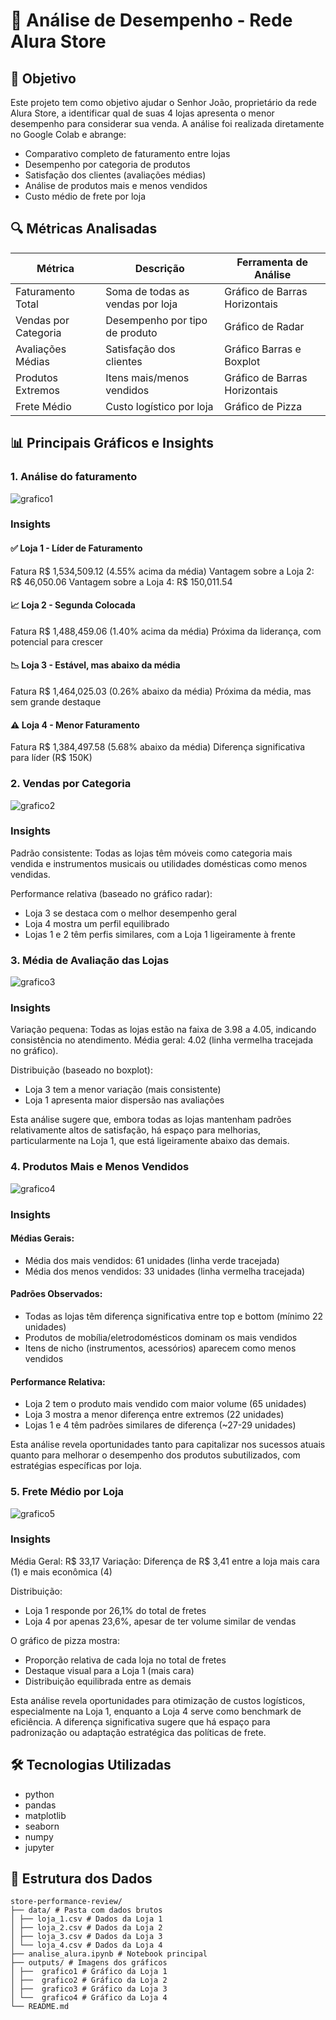 # 🌟 Análise de Desempenho - Rede Alura Store

## 📌 Objetivo
Este projeto tem como objetivo ajudar o Senhor João, proprietário da rede Alura Store, a identificar qual de suas 4 lojas apresenta o menor desempenho para considerar sua venda. A análise foi realizada diretamente no Google Colab e abrange:

- Comparativo completo de faturamento entre lojas
- Desempenho por categoria de produtos
- Satisfação dos clientes (avaliações médias)
- Análise de produtos mais e menos vendidos
- Custo médio de frete por loja

## 🔍 Métricas Analisadas
| Métrica               | Descrição                          | Ferramenta de Análise         |
|-----------------------|------------------------------------|-------------------------------|
| Faturamento Total     | Soma de todas as vendas por loja   | Gráfico de Barras Horizontais |
| Vendas por Categoria  | Desempenho por tipo de produto     | Gráfico de Radar              |
| Avaliações Médias     | Satisfação dos clientes            | Gráfico Barras e Boxplot      |
| Produtos Extremos     | Itens mais/menos vendidos          | Gráfico de Barras Horizontais |
| Frete Médio           | Custo logístico por loja           | Gráfico de Pizza              |

## 📊 Principais Gráficos e Insights

### 1. Análise do faturamento
![grafico1](https://github.com/user-attachments/assets/1f6ed28c-667c-4cb8-a08c-8921577df623)

### Insights
#### ✅ Loja 1 - Líder de Faturamento
Fatura R$ 1,534,509.12 (4.55% acima da média)
Vantagem sobre a Loja 2: R$ 46,050.06
Vantagem sobre a Loja 4: R$ 150,011.54

#### 📈 Loja 2 - Segunda Colocada
Fatura R$ 1,488,459.06 (1.40% acima da média)
Próxima da liderança, com potencial para crescer

#### 📉 Loja 3 - Estável, mas abaixo da média
Fatura R$ 1,464,025.03 (0.26% abaixo da média)
Próxima da média, mas sem grande destaque

#### ⚠️ Loja 4 - Menor Faturamento
Fatura R$ 1,384,497.58 (5.68% abaixo da média)
Diferença significativa para líder (R$ 150K)

### 2. Vendas por Categoria
![grafico2](https://github.com/user-attachments/assets/fe4ea369-e53b-409d-a02d-5c9cea954c4f)

### Insights
Padrão consistente: Todas as lojas têm móveis como categoria mais vendida e instrumentos musicais ou utilidades domésticas como menos vendidas.

Performance relativa (baseado no gráfico radar):
- Loja 3 se destaca com o melhor desempenho geral
- Loja 4 mostra um perfil equilibrado
- Lojas 1 e 2 têm perfis similares, com a Loja 1 ligeiramente à frente

### 3. Média de Avaliação das Lojas
![grafico3](https://github.com/user-attachments/assets/15eb3bc7-a01a-47ef-8956-95430b3d8dc7)

### Insights
Variação pequena: Todas as lojas estão na faixa de 3.98 a 4.05, indicando consistência no atendimento.
Média geral: 4.02 (linha vermelha tracejada no gráfico).

Distribuição (baseado no boxplot):
- Loja 3 tem a menor variação (mais consistente)
- Loja 1 apresenta maior dispersão nas avaliações

Esta análise sugere que, embora todas as lojas mantenham padrões relativamente altos de satisfação, há espaço para melhorias, particularmente na Loja 1, que está ligeiramente abaixo das demais.

### 4. Produtos Mais e Menos Vendidos
![grafico4](https://github.com/user-attachments/assets/8d568bc2-ba23-40c4-aee4-73d815d77e5f)

### Insights
#### Médias Gerais:
- Média dos mais vendidos: 61 unidades (linha verde tracejada)
- Média dos menos vendidos: 33 unidades (linha vermelha tracejada)

#### Padrões Observados:
- Todas as lojas têm diferença significativa entre top e bottom (mínimo 22 unidades)
- Produtos de mobília/eletrodomésticos dominam os mais vendidos
- Itens de nicho (instrumentos, acessórios) aparecem como menos vendidos

#### Performance Relativa:
- Loja 2 tem o produto mais vendido com maior volume (65 unidades)
- Loja 3 mostra a menor diferença entre extremos (22 unidades)
- Lojas 1 e 4 têm padrões similares de diferença (~27-29 unidades)

Esta análise revela oportunidades tanto para capitalizar nos sucessos atuais quanto para melhorar o desempenho dos produtos subutilizados, com estratégias específicas por loja.

### 5. Frete Médio por Loja
![grafico5](https://github.com/user-attachments/assets/3b4a1575-79bd-4830-9a1c-9116dd5bd997)

### Insights
Média Geral: R$ 33,17
Variação: Diferença de R$ 3,41 entre a loja mais cara (1) e mais econômica (4)

Distribuição:
- Loja 1 responde por 26,1% do total de fretes
- Loja 4 por apenas 23,6%, apesar de ter volume similar de vendas

O gráfico de pizza mostra:
- Proporção relativa de cada loja no total de fretes
- Destaque visual para a Loja 1 (mais cara)
- Distribuição equilibrada entre as demais

Esta análise revela oportunidades para otimização de custos logísticos, especialmente na Loja 1, enquanto a Loja 4 serve como benchmark de eficiência. A diferença significativa sugere que há espaço para padronização ou adaptação estratégica das políticas de frete.

## 🛠️ Tecnologias Utilizadas

- python
- pandas
- matplotlib
- seaborn
- numpy
- jupyter

## 📂 Estrutura dos Dados
```
store-performance-review/
├── data/ # Pasta com dados brutos
│ ├── loja_1.csv # Dados da Loja 1
│ ├── loja_2.csv # Dados da Loja 2
│ ├── loja_3.csv # Dados da Loja 3
│ └── loja_4.csv # Dados da Loja 4
├── analise_alura.ipynb # Notebook principal
├── outputs/ # Imagens dos gráficos
│ ├──  grafico1 # Gráfico da Loja 1
│ ├──  grafico2 # Gráfico da Loja 2
│ ├──  grafico3 # Gráfico da Loja 3
│ └──  grafico4 # Gráfico da Loja 4
└── README.md
```
